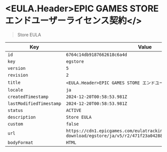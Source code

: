 # <EULA.Header>EPIC GAMES STORE エンドユーザーライセンス契約</>

> Store EULA

| Key | Value |
| --- | ----- |
| `id` | `6764c14db9187662618c6a4d` |
| `key` | `egstore` |
| `version` | `5` |
| `revision` | `2` |
| `title` | `<EULA.Header>EPIC GAMES STORE エンドユーザーライセンス契約</>` |
| `locale` | `ja` |
| `createdTimestamp` | `2024-12-20T00:58:53.981Z` |
| `lastModifiedTimestamp` | `2024-12-20T00:58:53.981Z` |
| `status` | `ACTIVE` |
| `description` | `Store EULA` |
| `custom` | `false` |
| `url` | `https://cdn1.epicgames.com/eulatracking-download/egstore/ja/v5/r2/471f23a042885f64ae9e1c42083e97db.pdf` |
| `bodyFormat` | `HTML` |
